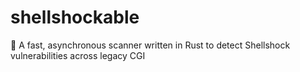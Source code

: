 # shellshockable
🐚 A fast, asynchronous scanner written in Rust to detect Shellshock vulnerabilities across legacy CGI
